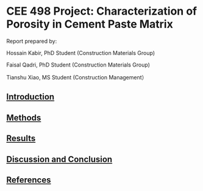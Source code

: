 # CEE 498 Project: Characterization of Porosity in Cement Paste Matrix


Report prepared by:


Hossain Kabir, PhD Student (Construction Materials Group)

Faisal Qadri, PhD Student (Construction Materials Group)

Tianshu Xiao, MS Student (Construction Management）



## [Introduction](Introduction.md)

## [Methods](Methods.md)

## [Results](Results.md)

## [Discussion and Conclusion](Discussion.md)

## [References](References.md)
